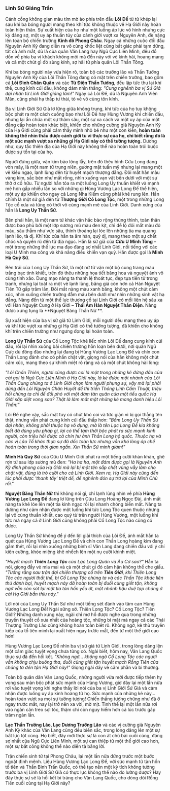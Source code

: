 ### Linh Sứ Giáng Trần

Cánh cổng không gian màu tím mờ ảo phía trên đầu **Lôi Đế** từ từ khép lại sau khi ba bóng người mang theo khí tức không thuộc về Hạ Giới này hoàn toàn hiện thân. Sự xuất hiện của họ như một luồng áp lực vô hình nhưng cực kỳ đáng sợ, một uy áp thuần túy của cảnh giới vượt xa Nguyên Anh, đè nặng lên toàn bộ chiến trường **Kinh đô Phong Châu**. Ngay cả những cuộc đối đầu Nguyên Anh Kỳ đang diễn ra vô cùng khốc liệt cũng bất giác phải tạm dừng, tất cả ánh mắt, dù là của quân Văn Lang hay Ngũ Cực Liên Minh, đều đổ dồn về phía ba vị khách không mời mà đến này với vẻ kinh hãi, hoang mang và cả một chút gì đó sùng kính, sợ hãi từ phía quân Lôi Thần Tông.

Khi ba bóng người này vừa hiện rõ, toàn bộ các trưởng lão và Thần Tướng Nguyên Anh Kỳ của Lôi Thần Tông đang có mặt trên chiến trường, bao gồm cả **Lôi Đình Chân Quân** và các **Tử Điện Thần Tướng**, đều lập tức thu lại khí thế, cung kính cúi đầu, không dám nhìn thẳng: _"Cung nghênh ba vị Sứ Giả đại nhân từ Linh Giới giáng lâm!"_ Ngay cả Lôi Đế, dù là Nguyên Anh Viên Mãn, cũng phải hạ thấp tư thái, tỏ vẻ vô cùng tôn kính.

Ba vị Linh Giới Sứ Giả lơ lửng giữa không trung, khí tức của họ tuy không bộc phát ra một cách cuồng bạo như Lôi Đế hay Hùng Vương khi chiến đấu, nhưng lại ẩn chứa một sự thâm sâu, một sự xa cách và một uy áp của một đẳng cấp hoàn toàn khác biệt, khiến cho những cường giả Nguyên Anh Kỳ của Hạ Giới cũng phải cảm thấy mình nhỏ bé như một con kiến, **hoàn toàn không thể nhìn thấu được cảnh giới tu vi thực sự của họ, chỉ biết rằng đó là một sức mạnh vượt xa những gì Hạ Giới này có thể tưởng tượng.** Dường như, quy tắc thiên địa của Hạ Giới này không thể nào hoàn toàn trói buộc được sự tồn tại của họ.

Người đứng giữa, vận kim bào lộng lẫy, trên đó thêu hình Cửu Long đang vờn mây, là một nam tử trung niên, gương mặt tuấn mỹ nhưng lại mang một vẻ kiêu ngạo, lạnh lùng đến từ huyết mạch thượng đẳng. Đôi mắt hắn màu vàng kim, sắc bén như mắt rồng, nhìn xuống vạn vật bên dưới với một sự thờ ơ cố hữu. Từ người hắn tỏa ra một luồng Long Uy thuần khiết và mạnh mẽ hơn gấp nhiều lần so với những gì Hùng Vương Lạc Long Đế thể hiện, một uy áp khiến cho ngay cả Long Nha Kiếm cũng phải khẽ rung lên. Hắn chính là một sứ giả đến từ **Thượng Giới Cổ Long Tộc**, một trong những Long Tộc cổ xưa và từng có thời vô cùng mạnh mẽ của Linh Giới. Danh xưng của hắn là **Long Uy Thần Sứ**.

Bên phải hắn, là một nam tử khác vận hắc bào rộng thùng thình, toàn thân được bao phủ bởi một lớp sương mù màu đen kịt, chỉ để lộ đôi mắt màu đỏ máu, sâu thẳm như vực sâu, thỉnh thoảng lại lóe lên những tia ma quang lạnh lẽo, tà dị. Khí tức của hắn ta âm hàn, quỷ dị, mang theo một sự chết chóc và quyến rũ đến từ địa ngục. Hắn là sứ giả của **Cửu U Minh Tông** – một trong những thế lực ma đạo đáng sợ nhất Linh Giới, nổi tiếng với các loại U Minh ma công và khả năng điều khiển vạn quỷ. Hắn được gọi là **Minh Hà Quỷ Sứ**.

Bên trái của Long Uy Thần Sứ, là một nữ tử vận một bộ cung trang màu trắng bạc tinh khiết, trên đó thêu những họa tiết băng hoa và nguyệt ảnh vô cùng tinh xảo. Dung mạo nàng ta thanh lệ thoát tục, đẹp tựa tiên tử trong tranh, nhưng lại toát ra một vẻ lạnh lùng, băng giá còn hơn cả Hàn Nguyệt Tiên Tử gấp trăm lần. Đôi mắt nàng màu xanh băng, không một chút cảm xúc, nhìn xuống chiến trường đẫm máu bên dưới như nhìn những sinh vật hạ đẳng. Nàng đến từ một thế lực thượng cổ tại Linh Giới có mối liên hệ sâu xa với Hàn Nguyệt Cung ở Hạ Giới – **Thái Âm Hàn Nguyệt Thần Điện**. Nàng được xưng tụng là **Nguyệt Băng Thần Nữ **.

Sự xuất hiện của ba vị sứ giả từ Linh Giới, mỗi người đều mang theo uy áp và khí tức vượt xa những gì Hạ Giới có thể tưởng tượng, đã khiến cho không khí trên chiến trường như ngưng đọng lại hoàn toàn.

**Long Uy Thần Sứ** của Cổ Long Tộc khẽ liếc nhìn Lôi Đế đang cung kính cúi đầu, rồi lại nhìn xuống bãi chiến trường hỗn loạn bên dưới, nơi quân Ngũ Cực dù đông đảo nhưng lại đang bị Hùng Vương Lạc Long Đế và chín con Thần Long đánh cho có phần chật vật, giọng nói của hắn không một chút cảm xúc, mang theo sự khinh miệt rõ ràng và cả một chút không hài lòng:

_"Lôi Chấn Thiên, ngươi cũng được coi là một trong những kẻ đứng đầu của cái gọi là Ngũ Cực Liên Minh ở Hạ Giới này, là kẻ được một nhánh của Lôi Thần Cung chúng ta ở Linh Giới chọn làm người phụng sự, vậy mà lại phải dùng đến Lôi Nguyên Chân Huyết để thi triển Thông Linh Cấm Thuật, triệu hồi chúng ta chỉ để đối phó với một đám tàn quân của một tiểu quốc Hạ Giới sắp diệt vong sao? Thật là làm mất mặt những kẻ mang danh hiệu Lôi Thần!"_

Lôi Đế nghe vậy, sắc mặt tuy có chút khó coi và tức giận vì bị gọi thẳng tên thật, nhưng vẫn phải cung kính cúi đầu thấp hơn: _"Bẩm Long Uy Thần Sứ đại nhân, không phải thuộc hạ vô dụng, mà là tên Lạc Long Đế kia không biết đã dùng yêu pháp gì, lại có thể tạm thời bộc phát ra sức mạnh kinh người, còn triệu hồi được cả chín hư ảnh Thần Long hộ quốc. Thuộc hạ và các vị Lão Tổ khác thực sự đã dốc toàn lực nhưng vẫn khó lòng áp chế hoàn toàn trong thời gian ngắn. Xin Thần Sứ minh giám!"_

**Minh Hà Quỷ Sứ** của Cửu U Minh Giới phát ra một tiếng cười khàn khàn, ghê rợn từ sau lớp sương mù đen: _"Ha ha ha, một đám được gọi là Nguyên Anh Kỳ đỉnh phong của Hạ Giới mà lại bị một tên sắp chết vùng vẫy làm cho chật vật, đúng là trò cười cho cả Linh Giới. Xem ra, Hạ Giới này cũng đến lúc phải được 'thanh tẩy' triệt để, để nghênh đón sự trở lại của Minh Chủ rồi."_

**Nguyệt Băng Thần Nữ** thì không nói gì, chỉ lạnh lùng nhìn về phía **Hùng Vương Lạc Long Đế** đang lơ lửng trên Cửu Long Hoàng Ngọc Đài, ánh mắt nàng ta khẽ lóe lên một tia kinh ngạc rồi lại nhanh chóng biến mất. Nàng ta dường như cảm nhận được một luồng khí tức Long Tộc quen thuộc nhưng lại vô cùng thuần khiết, cao quý từ trên người Hùng Vương, một luồng khí tức mà ngay cả ở Linh Giới cũng không phải Cổ Long Tộc nào cũng có được.

Long Uy Thần Sứ không để ý đến lời giải thích của Lôi Đế, ánh mắt hắn ta quét qua Hùng Vương Lạc Long Đế và chín con Thần Long hoàng kim đang gầm thét, rồi lại nhìn xuống những binh sĩ Văn Lang đang chiến đấu với ý chí kiên cường, khóe miệng khẽ nhếch lên một nụ cười khinh miệt.

_"Huyết mạch **Thiên Long Tộc** của Lạc Long Quân và Âu Cơ sao?"_ Hắn ta nói, giọng đầy vẻ mỉa mai và cả một chút gì đó căm hận không thể che giấu. _"Tưởng rằng sau trận đại chiến thượng cổ trên **Tiên Giới**, khi Thiên Long Tộc các ngươi thất thế, bị Cổ Long Tộc chúng ta và các Thần Tộc khác liên thủ đánh bại, huyết mạch này đã hoàn toàn bị đuổi cùng giết tận, không ngờ vẫn còn sót lại một tia tàn hồn yếu ớt, một nhánh hậu duệ tạp chủng ở cái Hạ Giới bẩn thỉu này."_

Lời nói của Long Uy Thần Sứ như một tiếng sét đánh vào tâm can Hùng Vương Lạc Long Đế! Ngài sững sờ. Thiên Long Tộc? Cổ Long Tộc? Tiên Giới? Những danh xưng này, ngài chỉ mơ hồ được nghe qua trong những truyền thuyết cổ xưa nhất của hoàng tộc, những bí mật mà ngay cả các Thái Thượng Trưởng Lão cũng không hoàn toàn biết rõ. Không ngờ, kẻ thù truyền kiếp của tổ tiên mình lại xuất hiện ngay trước mắt, đến từ một thế giới cao hơn!

Hùng Vương Lạc Long Đế nhìn ba vị sứ giả từ Linh Giới, trong lòng dâng lên một cảm giác tuyệt vọng chưa từng có. Ngài biết, hôm nay, Văn Lang Quốc thực sự đã đến hồi kết. _"Không ngờ... không ngờ Cổ Long Tộc các ngươi vẫn không chịu buông tha, đuổi cùng giết tận huyết mạch Rồng Tiên của chúng ta đến tận Hạ Giới này!"_ Giọng ngài đầy vẻ căm phẫn và bi thương.

Toàn bộ quân dân Văn Lang Quốc, những người vừa mới được tiếp thêm hy vọng sau màn bộc phát sức mạnh của Hùng Vương, giờ đây lại một lần nữa rơi vào tuyệt vọng khi nghe thấy lời nói của ba vị Linh Giới Sứ Giả và cảm nhận được luồng uy áp kinh hoàng từ họ. Sức mạnh của những kẻ này... hoàn toàn vượt xa mọi sự tưởng tượng! Chiến thắng tưởng chừng như đã ở ngay trước mắt, nay lại trở nên xa vời, mờ mịt. Tình thế lại một lần nữa rơi vào ngàn cân treo sợi tóc, thậm chí còn nguy hiểm hơn cả lúc trước gấp trăm ngàn lần.

**Lạc Thần Trưởng Lão, Lạc Dương Trưởng Lão** và các vị cường giả Nguyên Anh Kỳ khác của Văn Lang cũng đều biến sắc, trong lòng dâng lên một sự bất lực tột cùng. Họ biết, đây mới thực sự là con át chủ bài cuối cùng, đáng sợ nhất của Ngũ Cực Liên Minh, một sự can thiệp từ một thế giới cao hơn, một sự bất công không thể nào diễn tả bằng lời.

Trận chiến sinh tử tại Phong Châu, lại một lần nữa đứng trước một bước ngoặt định mệnh. Liệu Hùng Vương Lạc Long Đế, với sức mạnh từ tàn hồn tổ tiên và Thần Binh Trấn Quốc, có thể tạo nên một kỳ tích không tưởng trước ba vị Linh Giới Sứ Giả có thực lực không thể nào đo lường được? Hay đây thực sự sẽ là hồi kết bi tráng cho Văn Lang Quốc, cho dòng dõi Rồng Tiên cuối cùng tại Hạ Giới này?
